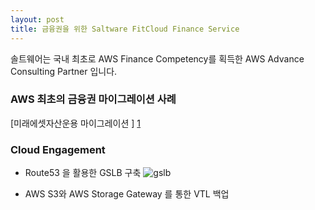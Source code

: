 ```yaml
---
layout: post
title: 금융권을 위한 Saltware FitCloud Finance Service
---
```


솔트웨어는 국내 최초로 AWS Finance Competency를 획득한 AWS Advance Consulting Partner 입니다.

### AWS 최초의 금융권 마이그레이션 사례
[미래에셋자산운용 마이그레이션 ] [1]


### Cloud Engagement 
- Route53 을 활용한 GSLB 구축
![gslb](https://user-images.githubusercontent.com/29446742/28563273-64b2c25c-7160-11e7-8e91-8fc25217bf59.png)

- AWS S3와 AWS Storage Gateway 를 통한 VTL 백업

[1]: <https://aws.amazon.com/ko/solutions/case-studies/miraeasset/>
